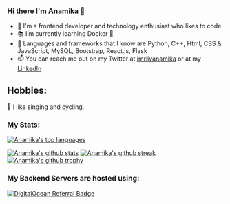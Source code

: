 ### Hi there I'm Anamika 👋
- 💾 I'm a frontend developer and technology enthusiast who likes to code.
- 📚 I’m currently learning Docker 🐋 
- 💽 Languages and frameworks that I know are Python, C++, Html, CSS & JavaScript, MySQL, Bootstrap, React.js, Flask
- 📫 You can reach me out on my Twitter at [imrllyanamika](https://twitter.com/imrllyanamika) or at my [LinkedIn](https://www.linkedin.com/in/anamika-jha-301a571a4/)
<h5 align="left">


## Hobbies:
  💠 I like singing and cycling.

### My Stats:

[![Anamika's top languages](https://github-readme-stats.vercel.app/api/top-langs/?username=anamiikajha&theme=blue-green)](https://github.com/anamiikajha)

[![Anamika's github stats](https://github-readme-stats.vercel.app/api?username=anamiikajha&theme=blue-green)](https://github.com/anamiikajha)
[![Anamika's github streak](https://github-readme-streak-stats.herokuapp.com/?user=anamiikajha&theme=blue-green)](https://github.com/anamiikajha)
[![Anamika's github trophy](https://github-profile-trophy.vercel.app/?username=anamiikajha&row=1)](https://github.com/anamiikajha)

### My Backend Servers are hosted using:
  
[![DigitalOcean Referral Badge](https://web-platforms.sfo2.digitaloceanspaces.com/WWW/Badge%202.svg)](https://www.digitalocean.com/?refcode=c3fbdcb9d90a&utm_campaign=Referral_Invite&utm_medium=Referral_Program&utm_source=badge)

